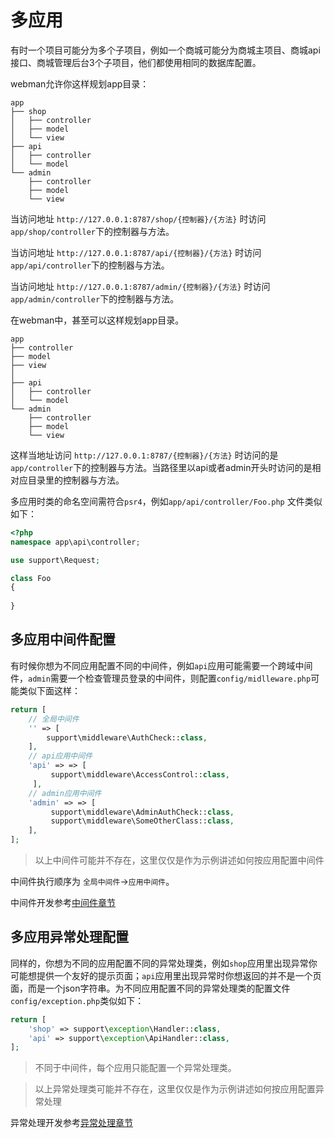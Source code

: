 # 多应用
有时一个项目可能分为多个子项目，例如一个商城可能分为商城主项目、商城api接口、商城管理后台3个子项目，他们都使用相同的数据库配置。

webman允许你这样规划app目录：
```
app
├── shop
│   ├── controller
│   ├── model
│   └── view
├── api
│   ├── controller
│   └── model
└── admin
    ├── controller
    ├── model
    └── view
```
当访问地址 `http://127.0.0.1:8787/shop/{控制器}/{方法}` 时访问`app/shop/controller`下的控制器与方法。

当访问地址 `http://127.0.0.1:8787/api/{控制器}/{方法}` 时访问`app/api/controller`下的控制器与方法。

当访问地址 `http://127.0.0.1:8787/admin/{控制器}/{方法}` 时访问`app/admin/controller`下的控制器与方法。

在webman中，甚至可以这样规划app目录。
```
app
├── controller
├── model
├── view
│
├── api
│   ├── controller
│   └── model
└── admin
    ├── controller
    ├── model
    └── view
```

这样当地址访问 `http://127.0.0.1:8787/{控制器}/{方法}` 时访问的是`app/controller`下的控制器与方法。当路径里以api或者admin开头时访问的是相对应目录里的控制器与方法。

多应用时类的命名空间需符合`psr4`，例如`app/api/controller/Foo.php` 文件类似如下：

```php
<?php
namespace app\api\controller;

use support\Request;

class Foo
{
    
}

```

## 多应用中间件配置
有时候你想为不同应用配置不同的中间件，例如`api`应用可能需要一个跨域中间件，`admin`需要一个检查管理员登录的中间件，则配置`config/midlleware.php`可能类似下面这样：
```php
return [
    // 全局中间件
    '' => [
        support\middleware\AuthCheck::class,
    ],
    // api应用中间件
    'api' => => [
         support\middleware\AccessControl::class,
     ],
    // admin应用中间件
    'admin' => => [
         support\middleware\AdminAuthCheck::class,
         support\middleware\SomeOtherClass::class,
    ],
];
```
> 以上中间件可能并不存在，这里仅仅是作为示例讲述如何按应用配置中间件

中间件执行顺序为 `全局中间件`->`应用中间件`。

中间件开发参考[中间件章节](middleware.md)

## 多应用异常处理配置
同样的，你想为不同的应用配置不同的异常处理类，例如`shop`应用里出现异常你可能想提供一个友好的提示页面；`api`应用里出现异常时你想返回的并不是一个页面，而是一个json字符串。为不同应用配置不同的异常处理类的配置文件`config/exception.php`类似如下：
```php
return [
    'shop' => support\exception\Handler::class,
    'api' => support\exception\ApiHandler::class,
];
```
> 不同于中间件，每个应用只能配置一个异常处理类。

> 以上异常处理类可能并不存在，这里仅仅是作为示例讲述如何按应用配置异常处理

异常处理开发参考[异常处理章节](exception.md)